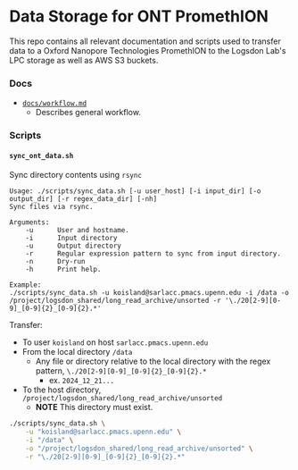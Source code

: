 # Data Storage for ONT PromethION
This repo contains all relevant documentation and scripts used to transfer data to a Oxford Nanopore Technologies PromethION to the Logsdon Lab's LPC storage as well as AWS S3 buckets.

### Docs
* [`docs/workflow.md`](docs/workflow.md)
    * Describes general workflow.

### Scripts

#### `sync_ont_data.sh`
Sync directory contents using `rsync`

```
Usage: ./scripts/sync_data.sh [-u user_host] [-i input_dir] [-o output_dir] [-r regex_data_dir] [-nh]
Sync files via rsync.

Arguments:
    -u      User and hostname.
    -i      Input directory
    -u      Output directory
    -r      Regular expression pattern to sync from input directory.
    -n      Dry-run
    -h      Print help.

Example:
./scripts/sync_data.sh -u koisland@sarlacc.pmacs.upenn.edu -i /data -o /project/logsdon_shared/long_read_archive/unsorted -r '\./20[2-9][0-9]_[0-9]{2}_[0-9]{2}.*'
```

Transfer:
* To user `koisland` on host `sarlacc.pmacs.upenn.edu`
* From the local directory `/data`
    * Any file or directory relative to the local directory with the regex pattern, `\./20[2-9][0-9]_[0-9]{2}_[0-9]{2}.*`
        * ex. `2024_12_21...`
* To the host directory, `/project/logsdon_shared/long_read_archive/unsorted`
    * **NOTE** This directory must exist.

```bash
./scripts/sync_data.sh \
    -u "koisland@sarlacc.pmacs.upenn.edu" \
    -i "/data" \
    -o "/project/logsdon_shared/long_read_archive/unsorted" \
    -r "\./20[2-9][0-9]_[0-9]{2}_[0-9]{2}.*"
```